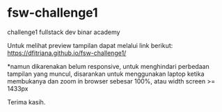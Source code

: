 # fsw-challenge1
challenge1 fullstack dev binar academy


Untuk melihat preview tampilan dapat melalui link berikut:
https://dfitriana.github.io/fsw-challenge1/

*namun dikarenakan belum responsive, untuk menghindari perbedaan tampilan yang muncul,
disarankan untuk menggunakan laptop ketika membukanya dan zoom in browser sebesar 100%,
atau width screen >= 1433px

Terima kasih.


